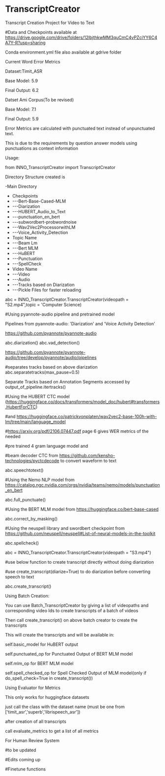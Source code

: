 # TranscriptCreator
Transcript Creation Project for Video to Text

#Data and Checkpoints available at
https://drive.google.com/drive/folders/12lbjthkwMM3quCmC4vPZciYY6C4A7Y-R?usp=sharing

Conda environment.yml file also available at gdrive folder

Current Word Error Metrics

Dataset:Timit_ASR

Base Model: 5.9

Final Output: 6.2

Datset Ami Corpus(To be revised)

Base Model: 7.1

Final Output: 5.9


Error Metrics are calculated with punctuated text instead of unpunctuated text.

This is due to the requirements by question answer models using punctuations as context information


Usage:


from INNO_TranscriptCreator import TranscriptCreator

Directory Structure created is

-Main Directory
- Checkpoints
- ---Bert-Base-Cased-MLM
- ---Diarization
- ---HUBERT_Audio_to_Text
- ---punctuation_en_bert
- ---subwordbert-probwordnoise
- ---Wav2Vec2ProcessorwithLM
- ---Voice_Activity_Detection
- Topic Name
- ---Beam Lm
- ---Bert MLM
- ---HuBERT
- ---Punctuation
- ---SpellCheck
- Video Name
- ---Video
- ---Audio
- ---Tracks based on Diarization
- ---Pickle Files for faster reloading

abc = INNO_TranscriptCreator.TranscriptCreator(videopath = "S2.mp4",topic = 'Computer Science)

#Using pyannote-audio pipeline and pretrained model

Pipelines from pyannote-audio: 'Diarization' and 'Voice Activity Detection'

https://github.com/pyannote/pyannote-audio

abc.diarization()
abc.vad_detection()

https://github.com/pyannote/pyannote-audio/tree/develop/pyannote/audio/pipelines

#separates tracks based on above diarization
abc.separatetracks(max_pause=0.5)

Separate Tracks based on Annotation Segments accessed by
output_of_pipeline.itertracks()


#Using the HUBERT CTC model (https://huggingface.co/docs/transformers/model_doc/hubert#transformers.HubertForCTC)

#and https://huggingface.co/patrickvonplaten/wav2vec2-base-100h-with-lm/tree/main/language_model 

#https://arxiv.org/pdf/2106.07447.pdf page 6 gives WER metrics of the needed

#pre trained 4 gram language model and 

#beam decoder CTC from https://github.com/kensho-technologies/pyctcdecode to convert waveform to text

abc.speechtotext()

#Using the Nemo NLP model from https://catalog.ngc.nvidia.com/orgs/nvidia/teams/nemo/models/punctuation_en_bert

abc.full_punctuate()

#Using the BERT MLM model from https://huggingface.co/bert-base-cased

abc.correct_by_masking()

#Using the neuspell library and swordbert checkpoint from https://github.com/neuspell/neuspell#List-of-neural-models-in-the-toolkit

abc.spellcheck()

abc = INNO_TranscriptCreator.TranscriptCreator(videopath = "S3.mp4")

#use below function to create transcript directly without doing diarization

#use create_transcript(diarize=True) to do diarization before converting speech to text

abc.create_transcript()



Using Batch Creation:

You can use Batch_TranscriptCreator by giving a list of videopaths and corresponding video Ids to create transcripts of a batch of videos

Then call create_transcript() on above batch creator to create the transcripts

This will create the transcripts and will be available in:

self.basic_model for  HuBERT output

self.punctuated_op for Punctuated Output of BERT MLM model

self.mlm_op for BERT MLM model

self.spell_checked_op for Spell Checked Output of MLM model(only if do_spell_check=True in create_transcript())

Using Evaluator for Metrics

This only works for huggingface datasets

just call the class with the dataset name (must be one from ['timit_asr','superb','librispeech_asr'])

after creation of all transcripts

call evaluate_metrics to get a list of all metrics




For Human Review System

#to be updated



#Edits coming up

#Finetune functions

